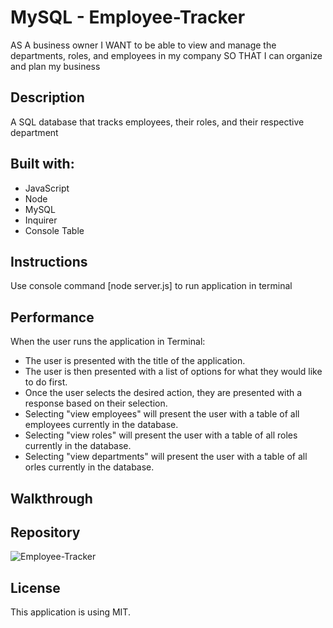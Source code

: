 # MySQL - Employee-Tracker
AS A business owner I WANT to be able to view and manage the departments, roles, and employees in my company SO THAT I can organize and plan my business

## Description

A SQL database that tracks employees, their roles, and their respective department

## Built with:

- JavaScript
- Node
- MySQL
- Inquirer
- Console Table

## Instructions

Use console command [node server.js] to run application in terminal 


## Performance

When the user runs the application in Terminal:
- The user is presented with the title of the application.
- The user is then presented with a list of options for what they would like to do first.
- Once the user selects the desired action, they are presented with a response based on their selection.
- Selecting "view employees" will present the user with a table of all employees currently in the database.
- Selecting "view roles" will present the user with a table of all roles currently in the database.
- Selecting "view departments" will present the user with a table of all orles currently in the database.


## Walkthrough



## Repository

![Employee-Tracker](https://github.com/Rfields03/employee-tracker/issues)

## License

This application is using MIT.